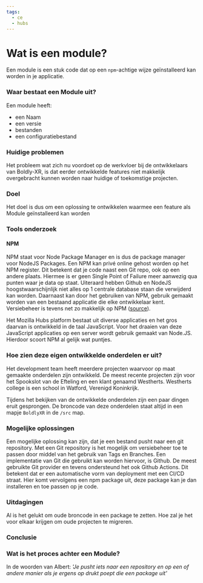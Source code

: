 ```yaml
---
tags:
  - ce
  - hubs
---
```

# Wat is een module?
Een module is een stuk code dat op een `npm`-achtige wijze geïnstalleerd kan worden in je applicatie. 

### Waar bestaat een Module uit?
Een module heeft:
- een Naam
- een versie
- bestanden
- een configuratiebestand

### Huidige problemen
Het probleem wat zich nu voordoet op de werkvloer bij de ontwikkelaars van Boldly-XR, is dat eerder ontwikkelde features niet makkelijk overgebracht kunnen worden naar huidige of toekomstige projecten. 

### Doel
Het doel is dus om een oplossing te ontwikkelen waarmee een feature als Module geïnstalleerd kan worden 


### Tools onderzoek
#### NPM
NPM staat voor Node Package Manager en is dus de package manager voor NodeJS Packages. Een NPM kan privé online gehost worden op het NPM register. Dit betekent dat je code naast een Git repo, ook op een andere plaats. Hiermee is er geen Single Point of Failure meer aanwezig qua punten waar je data op staat. Uiteraard hebben Github en NodeJS hoogstwaarschijnlijk niet alles op 1 centrale database staan die verwijderd kan worden. Daarnaast kan door het gebruiken van NPM, gebruik gemaakt worden van een bestaand applicatie die elke ontwikkelaar kent. Versiebeheer is tevens net zo makkelijk op NPM ([source](https://docs.npmjs.com/creating-a-package-json-file)). 

Het Mozilla Hubs platform bestaat uit diverse applicaties en het gros daarvan is ontwikkeld in de taal JavaScript. Voor het draaien van deze JavaScript applicaties op een server wordt gebruik gemaakt van Node.JS. Hierdoor scoort NPM al gelijk wat puntjes.





### Hoe zien deze eigen ontwikkelde onderdelen er uit?
Het development team heeft meerdere projecten waarvoor op maat gemaakte onderdelen zijn ontwikkeld. De meest recente projecten zijn voor het Spookslot van de Efteling en een klant genaamd Westherts. Westherts college is een school in Watford, Verenigd Koninkrijk. 

Tijdens het bekijken van de ontwikkelde onderdelen zijn een paar dingen eruit gesprongen. De broncode van deze onderdelen staat altijd in een mapje `BoldlyXR` in de `/src` map.









### Mogelijke oplossingen
Een mogelijke oplossing kan zijn, dat je een bestand pusht naar een git repository. Met een Git repository is het mogelijk om versiebeheer toe te passen door middel van het gebruik van Tags en Branches. Een implementatie van Git die gebruikt kan worden hiervoor, is Github. De meest gebruikte Git provider en tevens ondersteund het ook Github Actions. Dit betekent dat er een automatische vorm van deployment met een CI/CD straat. Hier komt vervolgens een npm package uit, deze package kan je dan installeren en toe passen op je code.


### Uitdagingen
Al is het gelukt om oude broncode in een package te zetten. Hoe zal je het voor elkaar krijgen om oude projecten te migreren. 



### Conclusie



### Wat is het proces achter een Module?
In de woorden van Albert: *'Je pusht iets naar een repository en op een of andere manier als je ergens op drukt poept die een package uit'* 

